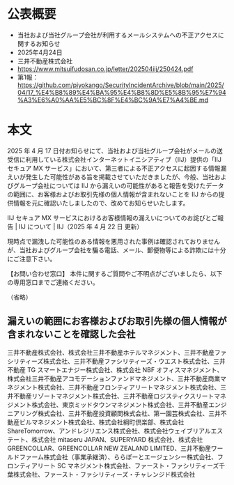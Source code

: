 # 公表概要
- 当社および当社グループ会社が利用するメールシステムへの不正アクセスに関するお知らせ 
- 2025年4月24日
- 三井不動産株式会社
- https://www.mitsuifudosan.co.jp/letter/202504iij/250424.pdf
- 第1報：https://github.com/piyokango/SecurityIncidentArchive/blob/main/2025/04/17_%E4%B8%89%E4%BA%95%E4%B8%8D%E5%8B%95%E7%94%A3%E6%A0%AA%E5%BC%8F%E4%BC%9A%E7%A4%BE.md

# 本文
2025 年 4 月 17 日付お知らせにて、当社および当社グループ会社がメールの送受信に利用している株式会社インターネットイニシアティブ（IIJ）提供の「IIJ セキュア MX サービス」において、第三者による不正アクセスに起因する情報漏えいが発生した可能性がある旨を掲載させていただきましたが、今般、当社およびグループ会社については IIJ から漏えいの可能性があると報告を受けたデータの範囲に、お客様およびお取引先様の個人情報が含まれないことを IIJ からの提供情報を元に確認いたしましたので、改めてお知らせいたします。

IIJ セキュア MX サービスにおけるお客様情報の漏えいについてのお詫びとご報告 | IIJ について | IIJ（2025 年 4 月 22 日 更新）

現時点で漏洩した可能性のある情報を悪用された事例は確認されておりませんが、当社およびグループ会社を騙る電話、メール、郵便物等による詐欺には十分にご注意下さい。

【お問い合わせ窓口】
本件に関するご質問やご不明点がございましたら、以下の専用窓口までご連絡ください。

（省略）

## 漏えいの範囲にお客様およびお取引先様の個人情報が含まれないことを確認した会社
三井不動産株式会社、株式会社三井不動産ホテルマネジメント、三井不動産ファシリティーズ株式会社、三井不動産ファシリティーズ・ウエスト株式会社、三井不動産 TG スマートエナジー株式会社、株式会社 NBF オフィスマネジメント、株式会社三井不動産アコモデーションファンドマネジメント、三井不動産商業マネジメント株式会社、三井不動産フロンティアリートマネジメント株式会社、三井不動産リゾートマネジメント株式会社、三井不動産ロジスティクスリートマネジメント株式会社、東京ミッドタウンマネジメント株式会社、三井不動産エンジニアリング株式会社、三井不動産投資顧問株式会社、第一園芸株式会社、三井不動産ビルマネジメント株式会社、株式会社綱町倶楽部、株式会社 ShareTomorrow、アンドレジリエンス株式会社、株式会社ウェイブリアルエステート、株式会社 mitaseru JAPAN、SUPERYARD 株式会社、株式会社 GREENCOLLAR、GREENCOLLAR NEW ZEALAND LIMITED、三井不動産ワールドファーム株式会社（事業承継済）、ららぽーとエージェンシー株式会社、フロンティアリート SC マネジメント株式会社、ファースト・ファシリティーズ千葉株式会社、ファースト・ファシリティーズ・チャレンジド株式会社
